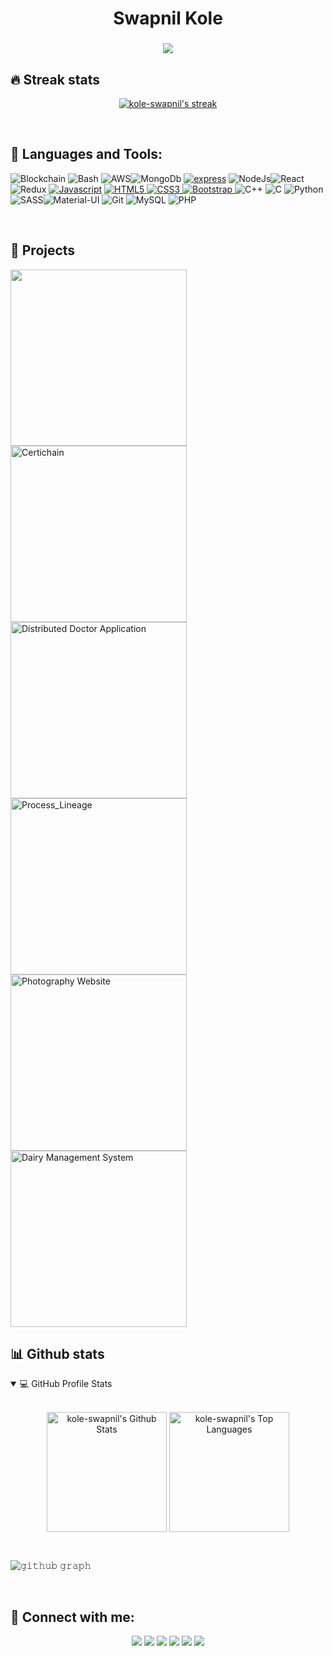 <h1 align="center">Swapnil Kole</h1>
<h3 align="center"><img src="https://readme-typing-svg.herokuapp.com?center=true&vCenter=true&lines=Blockchain+%26+Web+Developer"></h3>

<!--About-->


<!-- GitHub Readme Streak Stats-->
## 🔥 Streak stats


<p align="center">
  <a href="https://github.com/kole-swapnil">
    <img  alt="kole-swapnil's streak" src="https://github-readme-streak-stats.herokuapp.com/?user=kole-swapnil&theme=highcontrast&hide_border=true"/>
  </a>
  
</p>

</br>

<!--Skills-->

## 🚀 Languages and Tools:
<p align="left"> <img src="https://img.icons8.com/fluency/48/000000/blockchain.png" alt="Blockchain"/>
  <img src="https://img.icons8.com/plasticine/52/000000/bash.png" alt="Bash"/>
  <img src="https://img.icons8.com/color/48/000000/amazon-web-services.png" alt="AWS"/><img src="https://img.icons8.com/color/48/000000/mongodb.png" alt="MongoDb"/>
  <a href="https://expressjs.com" target="_blank"><img src="https://img.shields.io/badge/express.js-%23404d59.svg?style=for-the-badge&logo=express&logoColor=%2361DAFB" alt="express"/></a>
  <img src="https://img.icons8.com/color/48/000000/nodejs.png" alt="NodeJs"/><img src="https://img.icons8.com/plasticine/48/000000/react.png" alt="React"/>
  <img src="https://img.icons8.com/color/48/000000/redux.png" alt="Redux"/>
  <a href="https://developer.mozilla.org/en-US/docs/Web/JavaScript" target="_blank"> <img src="https://img.icons8.com/color/48/000000/javascript.png" alt="Javascript"/></a> 
  <a href="https://www.w3.org/html/" target="_blank"> <img src="https://img.icons8.com/color/48/000000/html-5.png" alt="HTML5"/> </a> 
  <a href="https://www.w3schools.com/css/" target="_blank"> <img src="https://img.icons8.com/color/48/000000/css3.png" alt="CSS3"/> </a> 
  <a href="https://getbootstrap.com" target="_blank"> <img src="https://img.icons8.com/color/48/000000/bootstrap.png" alt="Bootstrap"/> </a> 
  <img src="https://img.icons8.com/color/48/000000/c-plus-plus-logo.png" alt="C++"/>
  <img src="https://img.icons8.com/color/48/000000/c-programming.png" alt="C"/>
  <img src="https://img.icons8.com/color/48/000000/python--v1.png" alt="Python"/>
  <img src="https://img.icons8.com/color/48/000000/sass.png" alt="SASS"/><img src="https://img.icons8.com/color/48/000000/material-ui.png" alt="Material-UI"/>
  <img src="https://img.icons8.com/color/48/000000/git.png" alt="Git"/>
  <img src="https://img.icons8.com/color/48/000000/mysql-logo.png" alt="MySQL"/>
  <img src="https://img.icons8.com/officel/40/000000/php-logo.png" alt="PHP"/> 
</p>


</br>

<!--Projects-->
## 📘 Projects

<p align="left">
  <a href="https://kole-swapnil.github.io/" target= "_blank"><img width="282" src="https://denvercoder1-github-readme-stats.vercel.app/api/pin/?username=kole-swapnil&repo=kole-swapnil.github.io&theme=highcontrast&hide_border=true&show_icons=false" alt=""></a>
  <a href="https://github.com/kole-swapnil/Certichain"><img width="282" src="https://denvercoder1-github-readme-stats.vercel.app/api/pin/?username=kole-swapnil&repo=Certichain&theme=highcontrast&hide_border=true&show_icons=false" alt="Certichain"></a>
  <a href="https://github.com/kole-swapnil/Distributeddocapp"><img width="282" src="https://denvercoder1-github-readme-stats.vercel.app/api/pin/?username=kole-swapnil&repo=Distributeddocapp&hide_border=true&theme=highcontrast&show_icons=false" alt="Distributed Doctor Application"></a>
  <a href="https://kole-swapnil.github.io/Process_Lineage/"><img width="282" src="https://denvercoder1-github-readme-stats.vercel.app/api/pin/?username=kole-swapnil&repo=Process_Lineage&theme=highcontrast&hide_border=true&show_icons=false" alt="Process_Lineage"></a>
  <a href="https://noobphotographer.github.io/" target= "_blank"><img width="282" src="https://denvercoder1-github-readme-stats.vercel.app/api/pin?username=noobphotographer&repo=noobphotographer.github.io&theme=highcontrast&hide_border=true&show_icons=false" alt="Photography Website"></a>
  <a href="https://github.com/kole-swapnil/Dairy-Management-System-SQL"><img width="282" src="https://denvercoder1-github-readme-stats.vercel.app/api/pin/?username=kole-swapnil&repo=Dairy-Management-System-SQL&theme=highcontrast&hide_border=true&show_icons=false" alt="Dairy Management System"></a>
   
</p>
</p>

<!--Github Stats-->
## 📊 Github stats


<details open=""> 
  <summary>💻 GitHub Profile Stats</summary>
  <br/>
  <p align="center">
    <a href="https://github.com/kole-swapnil"><img align="center" alt="kole-swapnil's Github Stats" src="https://github-readme-stats.vercel.app/api/?username=kole-swapnil&show_icons=true&count_private=true&theme=highcontrast" height="192px"/></a>
  <a href="https://github.com/kole-swapnil"><img align="center" height="192px" alt="kole-swapnil's Top Languages" src="https://github-readme-stats.vercel.app/api/top-langs/?username=kole-swapnil&langs_count=20&layout=compact&theme=highcontrast&hide_border=true" /></a>
  <br/>
  </p>
 
</details>

<!--Contribution Graph-->
</br>

![𝚐𝚒𝚝𝚑𝚞𝚋 𝚐𝚛𝚊𝚙𝚑](https://activity-graph.herokuapp.com/graph?username=kole-swapnil&bg_color=000000&color=F8D866&line=39FF14&area_color=39FF14&point=FFFFFF&hide_border=true&area=true)

</br>

<!--social-->
## 🙋‍ Connect with me:

<p align="center">
<a href="mailto:swapnilkole7500@gmail.com"><img src="https://img.shields.io/badge/Gmail-D14836?style=for-the-badge&logo=gmail&logoColor=white"/></a>
<a href = "https://www.linkedin.com/in/swapnil-kole/" target= "_blank"><img src="https://img.shields.io/badge/linkedin-%230077B5.svg?style=for-the-badge&logo=linkedin&logoColor=white"/></a>
<a href = "https://www.instagram.com/foody_kole/" target= "_blank"><img src="https://img.shields.io/badge/foody_kole-%23E4405F.svg?style=for-the-badge&logo=Instagram&logoColor=white"/></a>
<a href ="https://github.com/kole-swapnil"><img src="https://img.shields.io/badge/github-%23121011.svg?style=for-the-badge&logo=github&logoColor=white"/></a>
<a href="https://twitter.com/SwapnilKole6" target= "_blank"><img src="https://img.shields.io/badge/SwapnilKole6-%231DA1F2.svg?style=for-the-badge&logo=Twitter&logoColor=white"/></a>
<a href="https://wa.me/918328217163"><img src="https://img.shields.io/badge/WhatsApp-25D366?style=for-the-badge&logo=whatsapp&logoColor=white"/></a>

</p>

